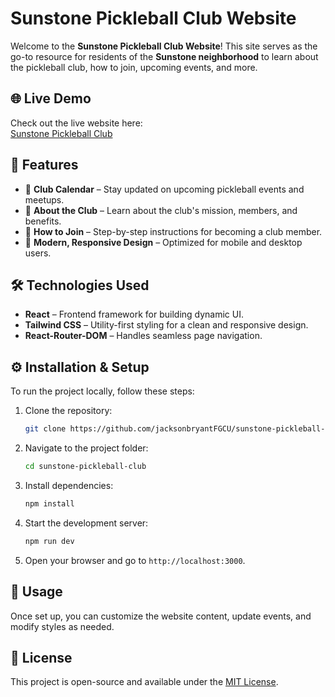 # Sunstone Pickleball Club Website  

Welcome to the **Sunstone Pickleball Club Website**! This site serves as the go-to resource for residents of the **Sunstone neighborhood** to learn about the pickleball club, how to join, upcoming events, and more.  

## 🌐 **Live Demo**  
Check out the live website here:  
[Sunstone Pickleball Club](sunstone-pickleball-club.vercel.app)  

## 🚀 **Features**  
- 📅 **Club Calendar** – Stay updated on upcoming pickleball events and meetups.  
- 📖 **About the Club** – Learn about the club's mission, members, and benefits.  
- 📝 **How to Join** – Step-by-step instructions for becoming a club member.  
- 🎨 **Modern, Responsive Design** – Optimized for mobile and desktop users.  

## 🛠 **Technologies Used**  
- **React** – Frontend framework for building dynamic UI.  
- **Tailwind CSS** – Utility-first styling for a clean and responsive design.  
- **React-Router-DOM** – Handles seamless page navigation.  

## ⚙ **Installation & Setup**  
To run the project locally, follow these steps:  

1. Clone the repository:  
    ```bash
    git clone https://github.com/jacksonbryantFGCU/sunstone-pickleball-club.git
    ```
2. Navigate to the project folder:  
    ```bash
    cd sunstone-pickleball-club
    ```
3. Install dependencies:  
    ```bash
    npm install
    ```
4. Start the development server:  
    ```bash
    npm run dev
    ```
5. Open your browser and go to `http://localhost:3000`.  

## 🎯 **Usage**  
Once set up, you can customize the website content, update events, and modify styles as needed.  

## 📜 **License**  
This project is open-source and available under the [MIT License](LICENSE).  
